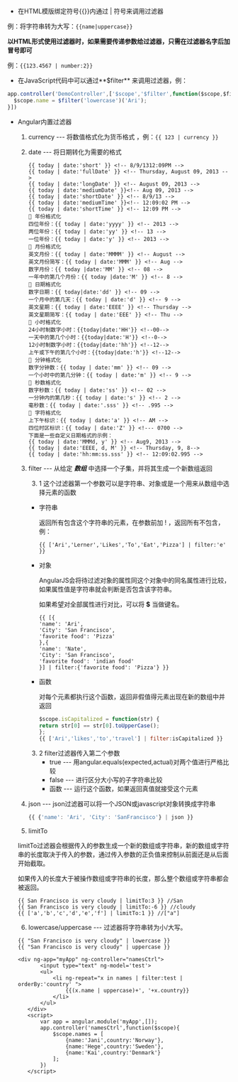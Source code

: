 + 在HTML模版绑定符号{{}}内通过 | 符号来调用过滤器

例：将字符串转为大写：`{{name|uppercase}}`

**以HTML形式使用过滤器时，如果需要传递参数给过滤器，只需在过滤器名字后加冒号即可**

例：`{{123.4567 | number:2}}` 

- 在JavaScript代码中可以通过**$filter** 来调用过滤器，例：

```javascript
app.controller('DemoController',['$scope','$filter',function($scope,$filter){
  $scope.name = $filter('lowercase')('Ari');
}])
```

- Angular内置过滤器

  1. currency --- 将数值格式化为货币格式 ，例：`{{ 123 | currency }}`

  2. date --- 将日期转化为需要的格式

     ```
     {{ today | date:'short' }} <!-- 8/9/1312:09PM -->
     {{ today | date:'fullDate' }} <!-- Thursday, August 09, 2013 -->
     {{ today | date:'longDate' }} <!-- August 09, 2013 -->
     {{ today | date:'mediumDate' }}<!-- Aug 09, 2013 -->
     {{ today | date:'shortDate' }} <!-- 8/9/13 -->
     {{ today | date:'mediumTime' }}<!-- 12:09:02 PM -->
     {{ today | date:'shortTime' }} <!-- 12:09 PM -->
      年份格式化
     四位年份：{{ today | date:'yyyy' }} <!-- 2013 -->
     两位年份：{{ today | date:'yy' }} <!-- 13 -->
     一位年份：{{ today | date:'y' }} <!-- 2013 -->
      月份格式化
     英文月份：{{ today | date:'MMMM' }} <!-- August -->
     英文月份简写：{{ today | date:'MMM' }} <!-- Aug -->
     数字月份：{{ today |date:'MM' }} <!-- 08 -->
     一年中的第几个月份：{{ today |date:'M' }} <!-- 8 -->
      日期格式化
     数字日期：{{ today|date:'dd' }} <!-- 09 -->
     一个月中的第几天：{{ today | date:'d' }} <!-- 9 -->
     英文星期：{{ today | date:'EEEE' }} <!-- Thursday -->
     英文星期简写：{{ today | date:'EEE' }} <!-- Thu -->
      小时格式化
     24小时制数字小时：{{today|date:'HH'}} <!--00-->
     一天中的第几个小时：{{today|date:'H'}} <!--0-->
     12小时制数字小时：{{today|date:'hh'}} <!--12-->
     上午或下午的第几个小时：{{today|date:'h'}} <!--12-->
      分钟格式化
     数字分钟数：{{ today | date:'mm' }} <!-- 09 -->
     一个小时中的第几分钟：{{ today | date:'m' }} <!-- 9 -->
      秒数格式化
     数字秒数：{{ today | date:'ss' }} <!-- 02 -->
     一分钟内的第几秒：{{ today | date:'s' }} <!-- 2 -->
     毫秒数：{{ today | date:'.sss' }} <!-- .995 -->
      字符格式化
     上下午标识：{{ today | date:'a' }} <!-- AM -->
     四位时区标识：{{ today | date:'Z' }} <!--- 0700 -->
     下面是一些自定义日期格式的示例：
     {{ today | date:'MMMd, y' }} <!-- Aug9, 2013 -->
     {{ today | date:'EEEE, d, M' }} <!-- Thursday, 9, 8-->
     {{ today | date:'hh:mm:ss.sss' }} <!-- 12:09:02.995 -->
     ```

  3. filter --- 从给定 ***数组*** 中选择一个子集，并将其生成一个新数组返回

     3. 1  这个过滤器第一个参数可以是字符串、对象或是一个用来从数组中选择元素的函数

     - 字符串

       返回所有包含这个字符串的元素，在参数前加 ! ，返回所有不包含，例：

       `{{ ['Ari','Lerner','Likes','To','Eat','Pizza'] | filter:'e' }}`

       <!--["Lerner","Likes","Eat"]-->

     - 对象

       AngularJS会将待过滤对象的属性同这个对象中的同名属性进行比较，如果属性值是字符串就会判断是否包含该字符串。

       如果希望对全部属性进行对比，可以将  **$**  当做键名。

       ```
       {{ [{
       'name': 'Ari',
       'City': 'San Francisco',
       'favorite food': 'Pizza'
       },{
       'name': 'Nate',
       'City': 'San Francisco',
       'favorite food': 'indian food'
       }] | filter:{'favorite food': 'Pizza'} }}
       ```

       <!--[{"name":"Ari","City":"SanFrancisco","favoritefood":"Pizza"}]-->

     - 函数

       对每个元素都执行这个函数，返回非假值得元素出现在新的数组中并返回

       ```javascript
       $scope.isCapitalized = function(str) {
       return str[0] == str[0].toUpperCase();
       };
       {{ ['Ari','likes','to','travel'] | filter:isCapitalized }}
       ```

     3. 2  filter过滤器传入第二个参数
        - true --- 用angular.equals(expected,actual)对两个值进行严格比较
        - false --- 进行区分大小写的子字符串比较
        - 函数 --- 运行这个函数，如果返回真值就接受这个元素

  4. json --- json过滤器可以将一个JSON或javascript对象转换成字符串

     ```javascript
     {{ {'name': 'Ari', 'City': 'SanFrancisco'} | json }}
     ```

     <!-- {"name": "Ari","City": "San Francisco"} -->

  5.  limitTo

     ​	limitTo过滤器会根据传入的参数生成一个新的数组或字符串，新的数组或字符串的长度取决于传入的参数，通过传入参数的正负值来控制从前面还是从后面开始截取。

     ​	如果传入的长度大于被操作数组或字符串的长度，那么整个数组或字符串都会被返回。

     ```
     {{ San Francisco is very cloudy | limitTo:3 }} //San
     {{ San Francisco is very cloudy | limitTo:-6 }} //cloudy
     {{ ['a','b','c','d','e','f'] | limitTo:1 }} //["a"]
     ```

  6.  lowercase/uppercase --- 过滤器将字符串转为小/大写。

     ```
     {{ "San Francisco is very cloudy" | lowercase }}
     {{ "San Francisco is very cloudy" | uppercase }}
     ```

     ```
     <div ng-app="myApp" ng-controller="namesCtrl">
     		<input type="text" ng-model='test'>
     		<ul>
     			<li ng-repeat="x in names | filter:test | orderBy:'country' ">
     				{{(x.name | uppercase)+', '+x.country}}
     			</li>
     		</ul>
     	</div>
     	<script>
     		var app = angular.module('myApp',[]);
     		app.controller('namesCtrl',function($scope){
     			$scope.names = [
     				{name:'Jani',country:'Norway'},
     		        {name:'Hege',country:'Sweden'},
     		        {name:'Kai',country:'Denmark'}
     			];
     		})
     	</script>
     ```